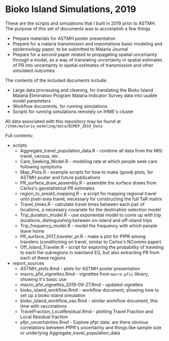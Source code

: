 # Bioko Island Simulations, 2019

These are the scripts and simulations that I built in 2019 prior to ASTMH. The purpose of this set of documents was to accomplish a few things
  * Prepare materials for ASTMH poster presentation
  * Prepare for a malaria transmission and importations basic modeling and epidemiology paper, to be submitted to Malaria Journal
  * Prepare for a second paper related to propagating spatial uncertainty through a model, as a way of translating uncertainty in spatial estimates of PR into uncertainty in spatial estimates of transmission and other simulated outcomes

The contents of the included documents include:
  * Large data processing and cleaning, for translating the Bioko Island Malaria Elimination Program Malaria Indicator Survey data into usable model parameters
  * Workflow documents, for running simulations
  * Scripts for running simulations remotely on IHME's cluster

All data associated with this repository may be found at `/ihme/malaria_modeling/data/BIMEP_2019_Data`

Full contents:
  * scripts
    * Aggregate_travel_population_data.R - combine all data from the MIS: travel, census, etc
    * Care_Seeking_Model.R - modeling rate at which people seek care following symptoms
    * Map_Plots.R - example scripts for how to make (good) plots, for ASTMH poster and future publications
    * PR_surface_draw_assembly.R - assemble the surface draws from Carlos's geostatistical PR estimates
    * region_to_areaId_mapping.R - a script for mapping regional travel onto pixel-area travel, necessary for constructing the full TaR matrix
    * Travel_times.R - calculate travel times between each pair of locations, a necessary covariate for the destination selection model
    * Trip_duration_model.R - use exponential model to come up with trip durations, distinguishing between on-island and off-island trips
    * Trip_frequency_model.R - model the frequency with which people leave home
    * PR_surface_2017_traveler_pr.R - make a plot for PfPR among travelers (conditioning on travel, similar to Carlos's NComms paper)
    * Off_Island_Traveler.R - script for exploring the probability of traveling to each the subregions in mainland EG, but also extracting PR from each of these regions
  * report_sources
    * ASTMH_plots.Rmd - plots for ASTMH poster presentation
    * macro_pfsi_vignettes.Rmd - vignettes from `macro.pfsi` library, showing it's basic use
    * macro_pfsi_vignettes_2019-09-27.Rmd - updated vignettes
    * bioko_island_workflow.Rmd - workflow document, showing how to set up a bioko island simulation
    * bioko_island_workflow_vax.Rmd - similar workflow document, this time with vaccinations
    * TravelFraction_LocalResidual.Rmd - plotting Travel Fraction and Local Residual fraction
    * pfpr_uncertainties.Rmd - Explore pfpr data: are there obvious correlations between PfPR's uncertainty and things like sample size or underlying Aggregate_travel_population_data
